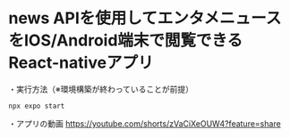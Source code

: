 # news APIを使用してエンタメニュースをIOS/Android端末で閲覧できるReact-nativeアプリ
・実行方法（※環境構築が終わっていることが前提）
```
npx expo start
```
・アプリの動画
https://youtube.com/shorts/zVaCiXeOUW4?feature=share
